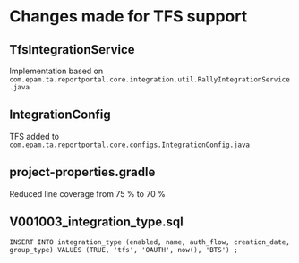 # Changes made for TFS support

## TfsIntegrationService

Implementation based on `com.epam.ta.reportportal.core.integration.util.RallyIntegrationService.java`

## IntegrationConfig
TFS added to `com.epam.ta.reportportal.core.configs.IntegrationConfig.java`

## project-properties.gradle

Reduced line coverage from 75 % to 70 %

## V001003_integration_type.sql

`INSERT INTO integration_type (enabled, name, auth_flow, creation_date, group_type) VALUES (TRUE, 'tfs', 'OAUTH', now(), 'BTS') ;`